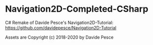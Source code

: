# Navigation2D-Completed-CSharp
C# Remake of Davide Pesce's Navigation2D-Tutorial: https://github.com/davidepesce/Navigation2D-Tutorial

Assets are Copyright (c) 2018-2020 by Davide Pesce
